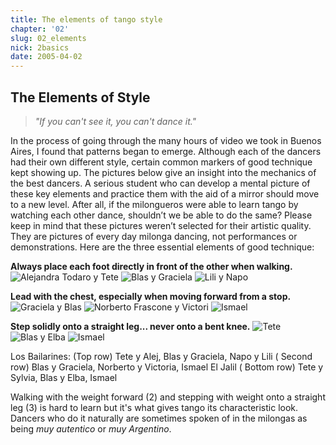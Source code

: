 ```yaml
---
title: The elements of tango style
chapter: '02'
slug: 02_elements
nick: 2basics
date: 2005-04-02
---
```


## The Elements of Style

>_"If you can't see it, you can't dance it."_

In the process of going through the many hours of video we took in Buenos Aires, I found that patterns began to emerge. Although each of the dancers had their own different style, certain common markers of good technique kept showing up. The pictures below give an insight into the mechanics of the best dancers. A serious student who can develop a mental picture of these key elements and practice them with the aid of a mirror should move to a new level. After all, if the milongueros were able to learn tango by watching each other dance, shouldn’t we be able to do the same?  Please keep in mind that these pictures weren’t selected for their artistic quality. They are pictures of every day milonga dancing, not performances or demonstrations. Here are the three essential elements of good technique:

**Always place each foot directly in front of the other when walking.**
![Alejandra Todaro  y Tete](/2_pics/image001.jpg)
![Blas y Graciela](/2_pics/image003.jpg)
![Lili y Napo](/2_pics/image005.jpg)

**Lead with the chest, especially when moving forward from a stop.**
![Graciela y Blas](/2_pics/image007.jpg)
![Norberto Frascone y Victori](/2_pics/image009.jpg)
![Ismael](/2_pics/image011.jpg)

**Step solidly onto a straight leg... never onto a bent knee.**
![Tete](/2_pics/image013.jpg)
![Blas y Elba](/2_pics/image015.jpg)
![Ismael](/2_pics/image017.jpg)

Los Bailarines: (Top row) Tete y Alej, Blas y Graciela, Napo y Lili
( Second row) Blas y Graciela, Norberto y Victoria, Ismael El Jalil
( Bottom row) Tete y Sylvia, Blas y Elba, Ismael

Walking with the weight forward (2) and stepping with weight onto a straight leg (3) is hard to learn but it's what gives tango its characteristic look. Dancers who do it naturally are sometimes spoken of in the milongas as being _muy autentico_ or _muy Argentino_.
